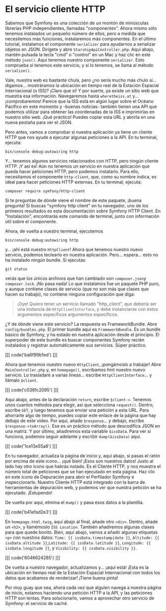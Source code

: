 # El servicio cliente HTTP

Sabemos que Symfony es una colección de un montón de minúsculas librerías PHP independientes, llamadas "componentes". Ahora mismo sólo tenemos instalados un pequeño número de ellos, pero a medida que necesitemos más funciones, instalaremos más componentes. En el último tutorial, instalamos el componente `serializer` para ayudarnos a serializar objetos en JSON. Dirígete y abre `StarshipApiController.php`. Aquí abajo, mantén pulsada la tecla "cmd" o "control" en un Mac y haz clic en este método `json()`. Aquí tenemos nuestro componente `serializer`. Esto comprueba si tenemos este servicio, y si lo tenemos, se llama al método `serialize()`.

Vale, nuestra web es bastante chula, pero ¿no sería mucho más chulo si... digamos... mostráramos la ubicación en tiempo real de la Estación Espacial Internacional (o ISS)? 
¡Claro que sí! Y por suerte, ya existe un sitio web que muestra esa información. Navegaremos hasta `wheretheiss.at` y... ¡comprobaremos! Parece que la ISS está en algún lugar sobre el Océano Pacífico en este momento y -buenas noticias- también tienen una API que podemos utilizar para obtener las coordenadas de la ISS e imprimirlas en nuestro sitio web. ¡Qué práctico! Puedes copiar esta URL y abrirla en una nueva pestaña para ver el JSON.

Pero antes, vamos a comprobar si nuestra aplicación ya tiene un cliente HTTP que nos ayude a ejecutar algunas peticiones a la API. En tu terminal, ejecuta:

```terminal
bin/console debug:autowiring http
```

Y... tenemos algunos servicios relacionados con HTTP, pero ningún cliente HTTP. ¡Y así es! Aún no tenemos un servicio en nuestra aplicación que pueda hacer peticiones HTTP, pero podemos instalarlo. Para ello, necesitamos el componente `http-client`, que, como su nombre indica, es ideal para hacer peticiones HTTP externas. En tu terminal, ejecuta:

```terminal
composer require symfony/http-client
```

Si te preguntas de dónde viene el nombre de este paquete, ¡buena pregunta! Si buscas "symfony http client" en tu navegador, uno de los primeros resultados es esta documentación sobre Symfony HTTP Client. En "Instalación", encontrarás este comando de terminal, junto con información útil sobre el componente.

Ahora, de vuelta a nuestro terminal, ejecutemos

```terminal
bin/console debug:autowiring http
```

y... ¡ahí está nuestro `HttpClient`! Ahora que tenemos nuestro nuevo servicio, podemos teclearlo en nuestra aplicación. Pero... espera... esto no ha instalado ningún bundle. Si ejecutas

```terminal
git status
```

verás que los únicos archivos que han cambiado son `composer.json`y `composer.lock`. ¡No pasa nada! Lo que instalamos fue un paquete PHP puro, y aunque contiene clases de servicio (que no son más que clases que hacen su trabajo), no contiene ninguna configuración que diga:

> ¡Oye! Quiero tener un servicio llamado "http_client",
> que debería ser una instancia de `HttpClientInterface`,
> y debe instanciarse con estos argumentos específicos
> argumentos específicos.

¿Y de dónde viene este servicio? La respuesta es FrameworkBundle. Abre `config/bundles.php`. El primer bundle aquí es `FrameworkBundle`. Es un bundle básico de Symfony, y ha estado en nuestra aplicación desde el principio. El superpoder de este bundle es buscar componentes Symfony recién instalados y registrar automáticamente sus servicios. Súper práctico.

[[[ code('ba6f99b1ed') ]]]

Ahora que tenemos nuestro nuevo `HttpClient`, ¡pongámoslo a trabajar! Abre `MainController.php` y, en `homepage()`, escribamos hint nuestro nuevo servicio. Lo trasladaré a varias líneas... escribe `HttpClientInterface`... y llámalo `$client`. 

[[[ code('c036fc2095') ]]]

Aquí abajo, antes de la declaración `return`, escribe `$client->`. Tenemos unos cuantos métodos para elegir, así que selecciona `request()`. Dentro, escribe `GET`, y luego tenemos que enviar una petición a esta URL. 
Para ahorrarte algo de tiempo, puedes copiar este enlace de la página que hay debajo de este vídeo. 
Por aquí, añade `$response`... y debajo, escribe `$response->toArray()`. 
Ese es un práctico método que descodifica JSON en una matriz. Y por último, añadiremos esta variable `$issData`. 
Para ver si funciona, podemos seguir adelante y escribir `dump($issData)` aquí.

[[[ code('1ce13e55a8') ]]]

En tu navegador, actualiza la página de inicio y, aquí abajo, si pasas el ratón por encima de este icono... ¡qué bien! ¡Esos son nuestros datos! Justo al lado hay otro icono que habrás notado. Es el Cliente HTTP, y nos muestra el número total de peticiones que se han ejecutado en esta página. Haz clic en este icono de Depuración para abrir el Perfilador Symfony e inspeccionarlo. Nuestro Cliente HTTP está integrado con la barra de herramientas de depuración web, y podemos ver que nuestra petición se ha ejecutado. ¡Estupendo!

De vuelta por aquí, elimina el `dump()` y pasa esos datos a la plantilla.

[[[ code('b41efad2e3') ]]]

En `homepage.html.twig`, aquí abajo al final, añade otro `<div>`. Dentro, añade un `<h2>`, y llamémoslo `ISS Location`. También añadiremos algunas clases para que quede bonito. Bien, aquí abajo, vamos a añadir algunas etiquetas `<p>` con nuestros datos: `Time: {{ issData.timestamp|date }}`, `Altitude: {{ issData.altitude }}`,`Latitude: {{ issData.latitude }}`, `Longitude: {{ issData.longitude }}`, y `Visibility: {{ issData.visibility }}`. 

[[[ code('6046624285') ]]]

De vuelta a nuestro navegador, actualizamos y... ¡aquí está! ¡Esta es la ubicación en tiempo real de la Estación Espacial Internacional con todos los datos que acabamos de renderizar! ¡Tiene buena pinta!

Por muy guay que sea, ahora cada vez que alguien navega a nuestra página de inicio, estamos haciendo una petición HTTP a la API, y las peticiones HTTP son lentas. Para solucionarlo, vamos a aprovechar otro servicio de Symfony: el servicio de caché.
